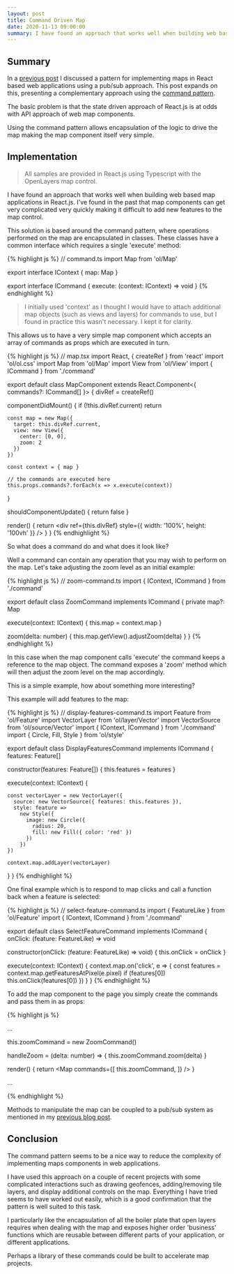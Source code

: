 ```yaml
---
layout: post
title: Command Driven Map
date: 2020-11-13 09:00:00
summary: I have found an approach that works well when building web based map applications in React.js. I've found in the past that map components can get very complicated very quickly, making it difficult to add new features to the map control.
---
```


## Summary

In a [previous post](/2020/08/14/event-driven-map/) I discussed a pattern for implementing maps in React based
web applications using a pub/sub approach. This post expands on this, presenting a complementary approach using the
[command pattern](https://en.wikipedia.org/wiki/Command_pattern).

The basic problem is that the state driven approach of React.js is at odds with API approach of web map components.

Using the command pattern allows encapsulation of the logic to drive the map making the map component itself very simple.

## Implementation

> All samples are provided in React.js using Typescript with the OpenLayers map control.

I have found an approach that works well when building web based map applications in React.js. I've found in the past
that map components can get very complicated very quickly making it difficult to add new features to the map control.

This solution is based around the command pattern, where operations performed on the map are encapsulated in
classes. These classes have a common interface which requires a single 'execute' method:

{% highlight js %}
// command.ts
import Map from 'ol/Map'

export interface IContext {
  map: Map
}

export interface ICommand {
  execute: (context: IContext) => void
}
{% endhighlight %}

> I initially used 'context' as I thought I would have to attach additional map objects (such as views and layers) for commands to use, but I found in practice this wasn't necessary. I kept it for clarity.

This allows us to have a very simple map component which accepts an array of commands as props
which are executed in turn.

{% highlight js %}
// map.tsx
import React, { createRef } from 'react'
import 'ol/ol.css'
import Map from 'ol/Map'
import View from 'ol/View'
import { ICommand } from './command'

export default class MapComponent extends React.Component<{ commands?: ICommand[] }> {
  divRef = createRef<HTMLDivElement>()

  componentDidMount() {
    if (!this.divRef.current) return

    const map = new Map({
      target: this.divRef.current,
      view: new View({
        center: [0, 0],
        zoom: 2
      })
    })

    const context = { map }

    // the commands are executed here
    this.props.commands?.forEach(x => x.execute(context))
  }

  shouldComponentUpdate() {
    return false
  }

  render() {
    return <div ref={this.divRef} style={{ width: '100%', height: '100vh' }} />
  }
}
{% endhighlight %}

So what does a command do and what does it look like? 

Well a command can contain any operation that you may wish to perform on the map. Let's take adjusting the 
zoom level as an initial example:

{% highlight js %}
// zoom-command.ts
import { IContext, ICommand } from './command'

export default class ZoomCommand implements ICommand {
  private map?: Map

  execute(context: IContext) {
    this.map = context.map
  }

  zoom(delta: number) {
    this.map.getView().adjustZoom(delta)
  }
}
{% endhighlight %}

In this case when the map component calls 'execute' the command keeps a reference to the map object. The command
exposes a 'zoom' method which will then adjust the zoom level on the map accordingly.

This is a simple example, how about something more interesting?

This example will add features to the map:

{% highlight js %}
// display-features-command.ts
import Feature from 'ol/Feature'
import VectorLayer from 'ol/layer/Vector'
import VectorSource from 'ol/source/Vector'
import { IContext, ICommand } from './command'
import { Circle, Fill, Style } from 'ol/style'

export default class DisplayFeaturesCommand implements ICommand {
  features: Feature[]
  
  constructor(features: Feature[]) {
    this.features = features
  }

  execute(context: IContext) {

    const vectorLayer = new VectorLayer({
      source: new VectorSource({ features: this.features }),
      style: feature =>
        new Style({
          image: new Circle({
            radius: 20,
            fill: new Fill({ color: 'red' })
          })
        })
    })

    context.map.addLayer(vectorLayer)
  }
}
{% endhighlight %}

One final example which is to respond to map clicks and call a function back when a feature is selected:

{% highlight js %}
// select-feature-command.ts
import { FeatureLike } from 'ol/Feature'
import { IContext, ICommand } from './command'

export default class SelectFeatureCommand implements ICommand {
  onClick: (feature: FeatureLike) => void

  constructor(onClick: (feature: FeatureLike) => void) {
    this.onClick = onClick
  }

  execute(context: IContext) {
    context.map.on('click', e => {
      const features = context.map.getFeaturesAtPixel(e.pixel)
      if (features[0]) this.onClick(features[0])
    })
  }
}
{% endhighlight %}

To add the map component to the page you simply create the commands and pass them in as props:

{% highlight js %}
  
  ...

  this.zoomCommand = new ZoomCommand()

  handleZoom = (delta: number) => {
    this.zoomCommand.zoom(delta)
  }

  render() {
    return <Map
      commands={[
        this.zoomCommand,
      ]}
    />
  }

  ...
  
{% endhighlight %}

Methods to manipulate the map can be coupled to a pub/sub system as mentioned in my
[previous blog post](/2020/08/14/event-driven-map/).

## Conclusion

The command pattern seems to be a nice way to reduce the complexity of implementing maps components in web
applications.

I have used this approach on a couple of recent projects with some complicated interactions such as drawing geofences,
adding/removing tile layers, and display additional controls on the map. Everything I have tried seems to have worked out easily, which is a good confirmation that the pattern is well
suited to this task.

I particularly like the encapsulation of all the boiler plate that open layers requires when dealing with the map and exposes
higher order 'business' functions which are reusable between different parts of your application, or different applications.

Perhaps a library of these commands could be built to accelerate map projects.